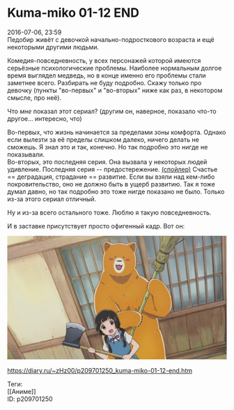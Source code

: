 Kuma-miko 01-12 END
====================

   
 2016-07-06, 23:59   
  Педобир живёт с девочкой начально-подросткового возраста и ещё некоторыми другими людьми.   
   
 Комедия-повседневность, у всех персонажей которой имеются серьёзные психологические проблемы. Наиболее нормальным долгое время выглядел медведь, но в конце именно его проблемы стали заметнее всего. Разбирать не буду подробно. Скажу только про девочку (пункты "во-первых" и "во-вторых" ниже как раз, в некотором смысле, про неё).   
   
 Что  *мне*  показал этот сериал? (другим он, наверное, показало что-то другое... интересно, что)   
   
 Во-первых, что жизнь начинается за пределами зоны комфорта. Однако если вылезти за её пределы слишком далеко, ничего делать не сможешь. Я знал это и так, конечно. Но так подробно это нигде не показывали.   
 Во-вторых, это последняя серия. Она вызвала у некоторых людей удивление. Последняя серия -- предостережение.  [(спойлер)](https://zHz00.diary.ru/p209701250.htm?index=1#linkmore209701250m1)    Счастье == деградация, страдание == развитие. Если вы взяли над кем-либо покровительство, оно не должно быть в ущерб развитию.   Так я тоже думал давно, но так подробно это тоже нигде показано не было. Только из-за этого сериал отличный.   
   
 Ну и из-за всего остального тоже. Люблю я такую повседневность.   
   
 И в заставке присутствует просто офигенный кадр. Вот он:   
   
   [![](pics/55irpc7l.jpg)](https://i.imgur.com/55irpc7.jpg)     
    
 <https://diary.ru/~zHz00/p209701250_kuma-miko-01-12-end.htm>   
   
 Теги:   
 [[Аниме]]   
 ID: p209701250